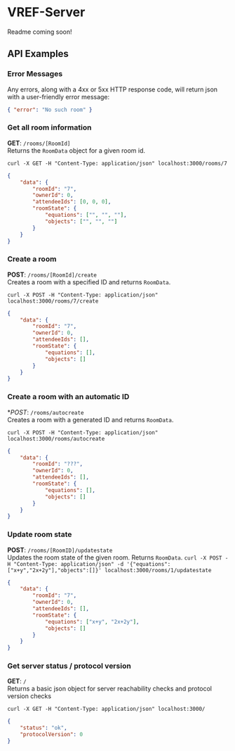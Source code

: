 # VREF-Server

Readme coming soon!


## API Examples

### **Error Messages**
Any errors, along with a 4xx or 5xx HTTP response code, will return json with a user-friendly error message:
```json
{ "error": "No such room" }
```


### **Get all room information**
**GET**: `/rooms/[RoomId]`\
Returns the `RoomData` object for a given room id.

`curl -X GET -H "Content-Type: application/json" localhost:3000/rooms/7`
```json
{
    "data": {
        "roomId": "7",
        "ownerId": 0,
        "attendeeIds": [0, 0, 0],
        "roomState": {
            "equations": ["", "", ""],
            "objects": ["", "", ""]
        }
    }
}
```


### **Create a room**
**POST**: `/rooms/[RoomId]/create`\
Creates a room with a specified ID and returns `RoomData`.

`curl -X POST -H "Content-Type: application/json" localhost:3000/rooms/7/create`
```json
{
    "data": {
        "roomId": "7",
        "ownerId": 0,
        "attendeeIds": [],
        "roomState": {
            "equations": [],
            "objects": []
        }
    }
}
```

### **Create a room with an automatic ID**
**POST*: `/rooms/autocreate`\
Creates a room with a generated ID and returns `RoomData`.

`curl -X POST -H "Content-Type: application/json" localhost:3000/rooms/autocreate`
```json
{
    "data": {
        "roomId": "???",
        "ownerId": 0,
        "attendeeIds": [],
        "roomState": {
            "equations": [],
            "objects": []
        }
    }
}
```


### **Update room state**
**POST**: `/rooms/[RoomID]/updatestate`\
Updates the room state of the given room. Returns `RoomData`.
`curl -X POST -H "Content-Type: application/json" -d '{"equations":["x+y","2x+2y"],"objects":[]}' localhost:3000/rooms/1/updatestate`
```json
{
    "data": {
        "roomId": "7",
        "ownerId": 0,
        "attendeeIds": [],
        "roomState": {
            "equations": ["x+y", "2x+2y"],
            "objects": []
        }
    }
}
```

### **Get server status / protocol version**
**GET**: `/`\
Returns a basic json object for server reachability checks and protocol version checks

`curl -X GET -H "Content-Type: application/json" localhost:3000/`
```json
{
    "status": "ok",
    "protocolVersion": 0
}
```
